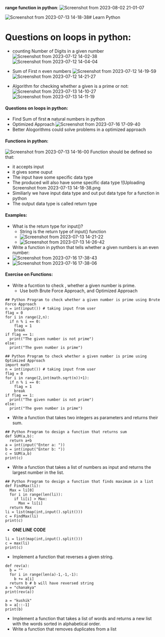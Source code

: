 

**range function in python**:
![Screenshot from 2023-08-02 21-01-07](https://github.com/chanakyavasantha/LearnPython/assets/93817654/157b3a8d-3088-43aa-b578-c6722eeba6e6)

![Screenshot from 2023-07-13 14-18-38](https://github.com/chanakyavasantha/LearnPython/assets/93817654/24bc738d-07b0-4bb8-a57a-ae8c4949bdd8)# Learn Python 
# Questions on loops in python:
- counting Number of Digits in a given number
![Screenshot from 2023-07-12 14-02-38](https://github.com/chanakyavasantha/LearnPython/assets/93817654/60fad804-a55e-4ccc-9430-901e9e77e3ab)
![Screenshot from 2023-07-12 14-04-04](https://github.com/chanakyavasantha/LearnPython/assets/93817654/e176ccd1-df98-4363-8805-065f1cff296b)

- Sum of First n even numbers
![Screenshot from 2023-07-12 14-19-59](https://github.com/chanakyavasantha/LearnPython/assets/93817654/12508463-4472-4938-b4a3-751e3a3cb832)
![Screenshot from 2023-07-12 14-21-27](https://github.com/chanakyavasantha/LearnPython/assets/93817654/4939f010-1323-4139-9c28-d44179ecfe34)

- Algorithm for checking whether a given is a prime or not:
![Screenshot from 2023-07-13 14-10-27](https://github.com/chanakyavasantha/LearnPython/assets/93817654/fa943176-c733-4106-a3f9-a9678427fe6f)
![Screenshot from 2023-07-13 14-11-19](https://github.com/chanakyavasantha/LearnPython/assets/93817654/520c8aa3-24e5-405f-b4da-28eb66e215f1)

#### Questions on loops in python:
  - Find Sum of first **n** natural numbers in python
  - Optimized Approach
  ![Screenshot from 2023-07-16 17-09-40](https://github.com/chanakyavasantha/LearnPython/assets/93817654/fba0a3ee-8f29-4d23-bad7-ebe6b21c4a79)
  - Better Alogorithms could solve problems in a optimized approach

#### Functions in python:
![Screenshot from 2023-07-13 14-16-00](https://github.com/chanakyavasantha/LearnPython/assets/93817654/57f0fed5-b2e6-4e87-be51-83fd11a9cdd9)
Function should be defined so that:
- it accepts input
- it gives some ouput
- The input have some specific data type
- The produced will also have some specific data type
![Uploading Screenshot from 2023-07-13 14-18-38.png
- Similiarly we have input data type and out put data type for a function in python
- The output data type is called return type
#### Examples:
- What is the return type for input()?
  - String is the return type of input() function 
  - ![Screenshot from 2023-07-13 14-21-22](https://github.com/chanakyavasantha/LearnPython/assets/93817654/71517e06-2c4c-4546-9136-0a8fdbdd6fb8)
  - ![Screenshot from 2023-07-13 14-26-42](https://github.com/chanakyavasantha/LearnPython/assets/93817654/7ce3d51c-cbfc-4c26-98b8-fda0c1738161)
- Write a function in python that tells whether a given numbers is an even number:
- ![Screenshot from 2023-07-16 17-38-43](https://github.com/chanakyavasantha/LearnPython/assets/93817654/75105a66-2635-4204-952b-c4e75ade3ec0)
- ![Screenshot from 2023-07-16 17-38-06](https://github.com/chanakyavasantha/LearnPython/assets/93817654/35a382e4-a53d-4d57-9189-b0321932bf54)

#### Exercise on Functions:
- Write a fucntion to check , whether a given number is prime.
    - Use both Brute Force Approach, and Optimized Approach
```
## Python Program to check whether a given number is prime using Brute Force Approach
n = int(input()) # taking input from user
flag = 0
for i in range(2,n):
  if n % i == 0:
    flag = 1
    break
if flag == 1:
  print("The given number is not prime")
else:
  print("The gven number is prime")

```
```
## Python Program to check whether a given number is prime using Optimized Approach
import math
n = int(input()) # taking input from user
flag = 0
for i in range(2,int(math.sqrt(n))+1):
  if n % i == 0:
    flag = 1
    break
if flag == 1:
  print("The given number is not prime")
else:
  print("The gven number is prime")

```
- Write a function that takes two integers as parameters and returns their sum.
```
## Python Program to design a function that returns sum
def SUM(a,b):
  return a+b
a = int(input("Enter a: "))
b = int(input("Enter b: "))
c = SUM(a,b)
print(c)
```
- Write a function that takes a list of numbers as input and returns the largest number in the list.
```
## Python Program to design a function that finds maximum in a list
def FindMax(li):
  Max = li[0]
  for i in range(len(li)):
    if li[i] > Max:
      Max = li[i]
  return Max
li = list(map(int,input().split()))
c = FindMax(li)
print(c)
```
- **ONE LINE CODE**
```
li = list(map(int,input().split()))
c = max(li)
print(c)
```
- Implement a function that reverses a given string.
```
def rev(a):
  b = ""
  for i in range(len(a)-1,-1,-1):
    b += a[i]
  return b # b will have reversed string
a = "chanakya"
print(rev(a))
```
```
a = "kushik"
b = a[::-1]
print(b)
```
- Implement a function that takes a list of words and returns a new list with the words sorted in alphabetical order.
- Write a function that removes duplicates from a list








